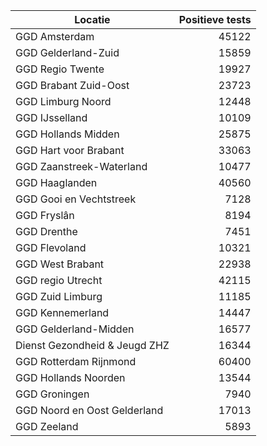 | Locatie | Positieve tests |
|---------|----------------:|
| GGD Amsterdam                            | 45122 |
| GGD Gelderland-Zuid                      | 15859 |
| GGD Regio Twente                         | 19927 |
| GGD Brabant Zuid-Oost                    | 23723 |
| GGD Limburg Noord                        | 12448 |
| GGD IJsselland                           | 10109 |
| GGD Hollands Midden                      | 25875 |
| GGD Hart voor Brabant                    | 33063 |
| GGD Zaanstreek-Waterland                 | 10477 |
| GGD Haaglanden                           | 40560 |
| GGD Gooi en Vechtstreek                  |  7128 |
| GGD Fryslân                              |  8194 |
| GGD Drenthe                              |  7451 |
| GGD Flevoland                            | 10321 |
| GGD West Brabant                         | 22938 |
| GGD regio Utrecht                        | 42115 |
| GGD Zuid Limburg                         | 11185 |
| GGD Kennemerland                         | 14447 |
| GGD Gelderland-Midden                    | 16577 |
| Dienst Gezondheid & Jeugd ZHZ            | 16344 |
| GGD Rotterdam Rijnmond                   | 60400 |
| GGD Hollands Noorden                     | 13544 |
| GGD Groningen                            |  7940 |
| GGD Noord en Oost Gelderland             | 17013 |
| GGD Zeeland                              |  5893 |
